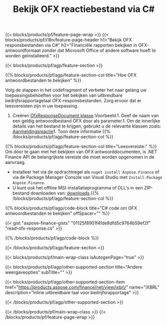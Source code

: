 ﻿---
title: Bekijk OFX reactiebestand via C#
description: Voorbeeldcode voor het bekijken van OFX antwoordbestand. Gebruik API voorbeeldcode om batch OFX responsbestanden te bekijken in op .NET gebaseerde applicaties. 
url: /nl/net/view/ofx-response/
family: finance
platformtag: net
feature: view
informat: OFX response
outformat: 
otherformats: 
---
{{< blocks/products/pf/feature-page-wrap >}}
{{< blocks/products/pf/i18n/feature-page-header h1="Bekijk OFX responsbestanden via C#" h2="Financiële rapporten bekijken in OFX-antwoordformaat zonder dat Microsoft Office of andere software hoeft te worden geïnstalleerd." >}}

{{< blocks/products/pf/agp/feature-section >}}

{{% blocks/products/pf/agp/feature-section-col title="Hoe OFX antwoordbestanden te bekijken" %}}

Volg de stappen in het codefragment of verbeter het naar gelang uw toepassingsbehoeften voor het bekijken van uitbreidbare bedrijfsrapportagetaal OFX-responsbestanden. Zorg ervoor dat er leesvereisten zijn in uw toepassing.

1. Creëren [OfxResponseDocument klasse](https://apireference.aspose.com/finance/net/aspose.finance.ofx/ofxresponsedocument) Voorbeeld.1. Geef de naam van een geldig antwoordbestand OFX door als parameter.1. Om de innerlijke details van het bestand te krijgen, gebruikt u de relevante klassen zoals: [Aanmeldingsreactie](https://apireference.aspose.com/finance/net/aspose.finance.ofx.signon/signonresponse)1. Toon deze informatie
{{% /blocks/products/pf/agp/feature-section-col %}}

{{% blocks/products/pf/agp/feature-section-col title="Leesvereiste:" %}}
Om door te gaan met het bekijken van OFX antwoorddocumenten, is .NET Finance API de belangrijkste vereiste die moet worden opgenomen in de aanvraag. 
- Installeer het via de opdrachtregel als ```nuget install Aspose.Finance``` of via de Package Manager Console van Visual Studio met ```Install-Package Aspose.Finance```.
- U kunt ook het offline MSI-installatieprogramma of DLL's in een ZIP-bestand downloaden van: [downloads](https://downloads.aspose.com/finance/net).{{% /blocks/products/pf/agp/feature-section-col %}}

{{% blocks/products/pf/agp/code-block title="C# code om OFX antwoordbestanden te bekijken" offSpacer="" %}}

{{< gist "aspose-finance-gists" "01125f8901f4fde8dfd5c9764b59ef2f" "read-ofx-response.cs" >}}

{{% /blocks/products/pf/agp/code-block %}}

{{< /blocks/products/pf/agp/feature-section >}}

{{< blocks/products/pf/main-wrap-class isAutogenPage="true" >}}

{{< blocks/products/pf/agp/other-supported-section title="Andere weergaveopties" subTitle="" >}}

{{< blocks/products/pf/agp/other-supported-section-item href="https://products.aspose.com/finance/net/view/ixbrl/" name="iXBRL" description="Inline uitbreidbare taal voor bedrijfsrapportage" >}}

{{< /blocks/products/pf/agp/other-supported-section >}}

{{< /blocks/products/pf/main-wrap-class >}}
{{< /blocks/products/pf/feature-page-wrap >}}